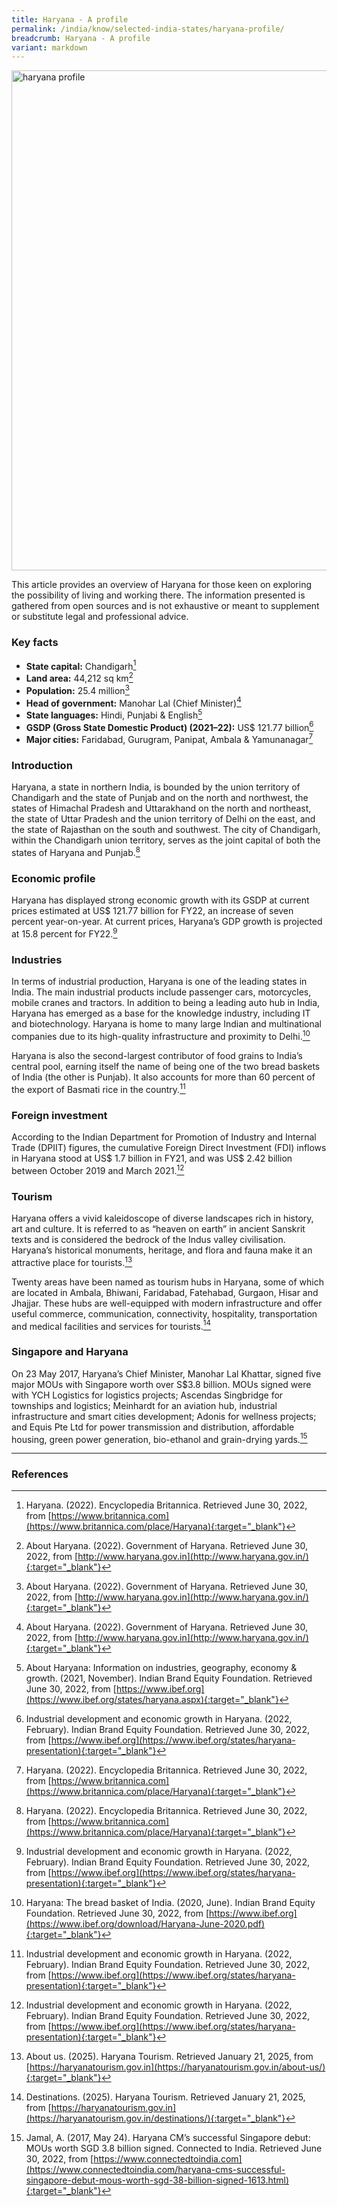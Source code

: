 ```yaml
---
title: Haryana - A profile
permalink: /india/know/selected-india-states/haryana-profile/
breadcrumb: Haryana - A profile
variant: markdown
---
```

<img src="\images\india-selected\haryana-profile.jpg" alt="haryana profile" style="width:800px;">

This article provides an overview of Haryana for those keen on exploring the possibility of living and working there. The information presented is gathered from open sources and is not exhaustive or meant to supplement or substitute legal and professional advice.

### **Key facts**

- **State capital:** Chandigarh[^1]
- **Land area:** 44,212 sq km[^2]
- **Population:** 25.4 million[^3]
- **Head of government:** Manohar Lal (Chief Minister)[^4]
- **State languages:** Hindi, Punjabi &amp; English[^5]
- **GSDP (Gross State Domestic Product) (2021–22):** US$ 121.77 billion[^6]
- **Major cities:** Faridabad, Gurugram, Panipat, Ambala &amp; Yamunanagar[^7]



### **Introduction**

Haryana, a state in northern India, is bounded by the union territory of Chandigarh and the state of Punjab and on the north and northwest, the states of Himachal Pradesh and Uttarakhand on the north and northeast, the state of Uttar Pradesh and the union territory of Delhi on the east, and the state of Rajasthan on the south and southwest. The city of Chandigarh, within the Chandigarh union territory, serves as the joint capital of both the states of Haryana and Punjab.[^8]

### **Economic profile**

Haryana has displayed strong economic growth with its GSDP at current prices estimated at US$ 121.77 billion for FY22, an increase of seven percent year-on-year. At current prices, Haryana’s GDP growth is projected at 15.8 percent for FY22.[^9]

### **Industries**

In terms of industrial production, Haryana is one of the leading states in India. The main industrial products include passenger cars, motorcycles, mobile cranes and tractors. In addition to being a leading auto hub in India, Haryana has emerged as a base for the knowledge industry, including IT and  biotechnology. Haryana is home to many large Indian and multinational companies due to its high-quality infrastructure and proximity to Delhi.[^10]

Haryana is also the second-largest contributor of food grains to India’s central pool, earning itself the name of being one of the two bread baskets of India (the other is Punjab). It also accounts for more than 60 percent of the export of Basmati rice in the country.[^11]

### **Foreign investment**

According to the Indian Department for Promotion of Industry and Internal Trade (DPIIT) figures, the cumulative Foreign Direct Investment (FDI) inflows in Haryana stood at US$ 1.7 billion in FY21, and was US$ 2.42 billion between October 2019 and March 2021.[^12]


### **Tourism**

Haryana offers a vivid kaleidoscope of diverse landscapes rich in history, art and culture. It is referred to as “heaven on earth” in ancient Sanskrit texts and is considered the bedrock of the Indus valley civilisation. Haryana’s historical monuments, heritage, and flora and fauna make it an attractive place for tourists.[^13] 

Twenty areas have been named as tourism hubs in Haryana, some of which are located in Ambala, Bhiwani, Faridabad, Fatehabad, Gurgaon, Hisar and Jhajjar. These hubs are well-equipped with modern infrastructure and offer useful commerce, communication, connectivity, hospitality, transportation and medical facilities and services for tourists.[^14] 

### **Singapore and Haryana**

On 23 May 2017, Haryana’s Chief Minister, Manohar Lal Khattar, signed five major MOUs with Singapore worth over S$3.8 billion. MOUs signed were with YCH Logistics for logistics projects; Ascendas Singbridge for townships and logistics; Meinhardt for an aviation hub, industrial infrastructure and smart cities development; Adonis for wellness projects; and Equis Pte Ltd for power transmission and distribution, affordable housing, green power generation, bio-ethanol and grain-drying yards.[^15]

---
### **References**

[^1]: Haryana. (2022). Encyclopedia Britannica. Retrieved June 30, 2022, from [https://www.britannica.com](https://www.britannica.com/place/Haryana){:target="_blank"}

[^2]: About Haryana. (2022). Government of Haryana. Retrieved June 30, 2022, from [http://www.haryana.gov.in](http://www.haryana.gov.in/){:target="_blank"}

[^3]: About Haryana. (2022). Government of Haryana. Retrieved June 30, 2022, from [http://www.haryana.gov.in](http://www.haryana.gov.in/){:target="_blank"}

[^4]: About Haryana. (2022). Government of Haryana. Retrieved June 30, 2022, from [http://www.haryana.gov.in](http://www.haryana.gov.in/){:target="_blank"}

[^5]: About Haryana: Information on industries, geography, economy &amp; growth. (2021, November). Indian Brand Equity Foundation. Retrieved June 30, 2022, from [https://www.ibef.org](https://www.ibef.org/states/haryana.aspx){:target="_blank"}

[^6]: Industrial development and economic growth in Haryana. (2022, February). Indian Brand Equity Foundation. Retrieved June 30, 2022, from [https://www.ibef.org](https://www.ibef.org/states/haryana-presentation){:target="_blank"}
 
[^7]: Haryana. (2022). Encyclopedia Britannica. Retrieved June 30, 2022, from [https://www.britannica.com](https://www.britannica.com/place/Haryana){:target="_blank"}

[^8]: Haryana. (2022). Encyclopedia Britannica. Retrieved June 30, 2022, from [https://www.britannica.com](https://www.britannica.com/place/Haryana){:target="_blank"}

[^9]: Industrial development and economic growth in Haryana. (2022, February). Indian Brand Equity Foundation. Retrieved June 30, 2022, from [https://www.ibef.org](https://www.ibef.org/states/haryana-presentation){:target="_blank"}

[^10]: Haryana: The bread basket of India. (2020, June). Indian Brand Equity Foundation. Retrieved June 30, 2022, from [https://www.ibef.org](https://www.ibef.org/download/Haryana-June-2020.pdf){:target="_blank"}

[^11]: Industrial development and economic growth in Haryana. (2022, February). Indian Brand Equity Foundation. Retrieved June 30, 2022, from [https://www.ibef.org](https://www.ibef.org/states/haryana-presentation){:target="_blank"}

[^12]: Industrial development and economic growth in Haryana. (2022, February). Indian Brand Equity Foundation. Retrieved June 30, 2022, from [https://www.ibef.org](https://www.ibef.org/states/haryana-presentation){:target="_blank"}

[^13]: About us. (2025). Haryana Tourism. Retrieved January 21, 2025, from [https://haryanatourism.gov.in](https://haryanatourism.gov.in/about-us/){:target="_blank"}

[^14]: Destinations. (2025). Haryana Tourism. Retrieved January 21, 2025, from [https://haryanatourism.gov.in](https://haryanatourism.gov.in/destinations/){:target="_blank"}

[^15]: Jamal, A. (2017, May 24). Haryana CM’s successful Singapore debut: MOUs worth SGD 3.8 billion signed. Connected to India. Retrieved June 30, 2022, from [https://www.connectedtoindia.com](https://www.connectedtoindia.com/haryana-cms-successful-singapore-debut-mous-worth-sgd-38-billion-signed-1613.html){:target="_blank"}
